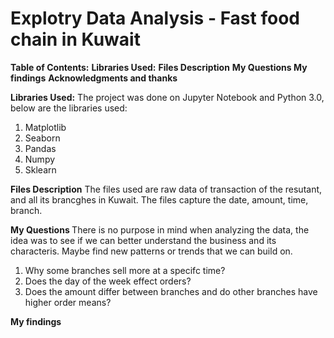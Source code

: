 # Explotry Data Analysis - Fast food chain in Kuwait

<b>Table of Contents:</b>
<b>Libraries Used:</b>
<b>Files Description</b>
<b> My Questions </b>
<b>My findings</b>
<b>Acknowledgments and thanks</b>

<b>Libraries Used:</b>
The project was done on Jupyter Notebook and Python 3.0, below are the libraries used:
1. Matplotlib
2. Seaborn
3. Pandas
4. Numpy
5. Sklearn

<b>Files Description</b>
The files used are raw data of transaction of the resutant, and all its brancghes in Kuwait. The files capture the date, amount, time, branch.

<b> My Questions </b>
There is no purpose in mind when analyzing the data, the idea was to see if we can better understand the business and its characteris. Maybe find new patterns or trends that we can build on.

1. Why some branches sell more at a specifc time?
2. Does the day of the week effect orders?
3. Does the amount differ between branches and do other branches have higher order means?

<b>My findings</b>
